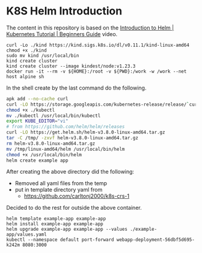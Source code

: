 # K8S Helm Introduction

The content in this repository is based on the
[Introduction to Helm | Kubernetes Tutorial | Beginners Guide](https://youtu.be/5_J7RWLLVeQ)
video.

```
curl -Lo ./kind https://kind.sigs.k8s.io/dl/v0.11.1/kind-linux-amd64
chmod +x ./kind
sudo mv kind /usr/local/bin
kind create cluster
kind create cluster --image kindest/node:v1.23.3
docker run -it --rm -v ${HOME}:/root -v ${PWD}:/work -w /work --net host alpine sh
```

In the shell create by the last command do the following.

```sh
apk add --no-cache curl
curl -LO https://storage.googleapis.com/kubernetes-release/release/`curl -s https://storage.googleapis.com/kubernetes-release/release/stable.txt`/bin/linux/amd64/kubectl
chmod +x ./kubectl
mv ./kubectl /usr/local/bin/kubectl
export KUBE_EDITOR="vi"
# from https://github.com/helm/helm/releases
curl -LO https://get.helm.sh/helm-v3.8.0-linux-amd64.tar.gz
tar -C /tmp/ -zxvf helm-v3.8.0-linux-amd64.tar.gz
rm helm-v3.8.0-linux-amd64.tar.gz
mv /tmp/linux-amd64/helm /usr/local/bin/helm
chmod +x /usr/local/bin/helm
helm create example app
```

After creating the above directory did the following:

- Removed all yaml files from the temp
- put in template directory yaml from
  - https://github.com/carltonj2000/k8s-crs-1

Decided to do the rest for outside the above container.

```
helm template example-app example-app
helm install example-app example-app
helm upgrade example-app example-app --values ./example-app/values.yaml
kubectl --namespace default port-forward webapp-deployment-56dbf5d695-k242m 8080:3000
```
